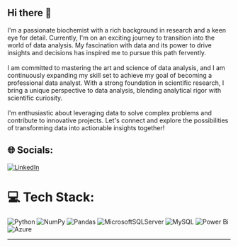 ## Hi there 👋

I'm a passionate biochemist with a rich background in research and a keen eye for detail. Currently, I'm on an exciting journey to transition into the world of data analysis. My fascination with data and its power to drive insights and decisions has inspired me to pursue this path fervently.<br><br>I am committed to mastering the art and science of data analysis, and I am continuously expanding my skill set to achieve my goal of becoming a professional data analyst. With a strong foundation in scientific research, I bring a unique perspective to data analysis, blending analytical rigor with scientific curiosity.<br><br>I'm enthusiastic about leveraging data to solve complex problems and contribute to innovative projects. Let's connect and explore the possibilities of transforming data into actionable insights together!


## 🌐 Socials:
[![LinkedIn](https://img.shields.io/badge/LinkedIn-%230077B5.svg?logo=linkedin&logoColor=white)](https://linkedin.com/in/www.linkedin.com/in/julietaquintana) 

# 💻 Tech Stack:
![Python](https://img.shields.io/badge/python-3670A0?style=for-the-badge&logo=python&logoColor=ffdd54) ![NumPy](https://img.shields.io/badge/numpy-%23013243.svg?style=for-the-badge&logo=numpy&logoColor=white) ![Pandas](https://img.shields.io/badge/pandas-%23150458.svg?style=for-the-badge&logo=pandas&logoColor=white) ![MicrosoftSQLServer](https://img.shields.io/badge/Microsoft%20SQL%20Server-CC2927?style=for-the-badge&logo=microsoft%20sql%20server&logoColor=white) ![MySQL](https://img.shields.io/badge/mysql-4479A1.svg?style=for-the-badge&logo=mysql&logoColor=white) ![Power Bi](https://img.shields.io/badge/power_bi-F2C811?style=for-the-badge&logo=powerbi&logoColor=black) ![Azure](https://img.shields.io/badge/azure-%230072C6.svg?style=for-the-badge&logo=microsoftazure&logoColor=white)

---



